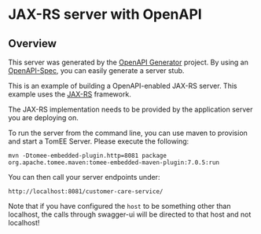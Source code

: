 # JAX-RS server with OpenAPI

## Overview
This server was generated by the [OpenAPI Generator](https://openapi-generator.tech) project. By using an
[OpenAPI-Spec](https://openapis.org), you can easily generate a server stub.

This is an example of building a OpenAPI-enabled JAX-RS server.
This example uses the [JAX-RS](https://jax-rs-spec.java.net/) framework.


The JAX-RS implementation needs to be provided by the application server you are deploying on.

To run the server from the command line, you can use maven to provision and start a TomEE Server.
Please execute the following:

```
mvn -Dtomee-embedded-plugin.http=8081 package org.apache.tomee.maven:tomee-embedded-maven-plugin:7.0.5:run
```

You can then call your server endpoints under:

```
http://localhost:8081/customer-care-service/
```

Note that if you have configured the `host` to be something other than localhost, the calls through
swagger-ui will be directed to that host and not localhost!
